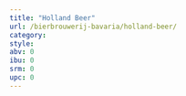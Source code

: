 ```yaml
---
title: "Holland Beer"
url: /bierbrouwerij-bavaria/holland-beer/
category: 
style: 
abv: 0
ibu: 0
srm: 0
upc: 0
---
```


